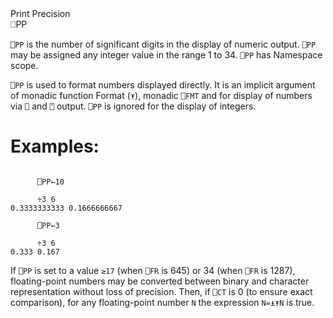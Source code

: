 <div class="heading">
  <div class="name">Print Precision</div>
  <div class="command">⎕PP</div>
</div>

`⎕PP` is the number of significant digits in the display of numeric output. `⎕PP` may be assigned any integer value in the range 1 to 34. `⎕PP` has Namespace scope.

`⎕PP` is used to format numbers displayed directly. It is an implicit argument of monadic function Format (`⍕`), monadic `⎕FMT` and for display of numbers via `⎕` and `⍞` output. `⎕PP` is ignored for the display of integers.

# Examples:
```apl

      ⎕PP←10
 
      ÷3 6
0.3333333333 0.1666666667
 
      ⎕PP←3
 
      ÷3 6
0.333 0.167
```

If `⎕PP` is set to a value `≥17` (when `⎕FR` is 645) or 34 (when `⎕FR` is 1287), floating-point numbers may be converted between binary and character representation without loss of precision. Then, if  `⎕CT` is 0 (to ensure exact comparison), for any floating-point number `N` the expression `N=⍎⍕N` is true.
